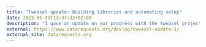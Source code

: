 ```yaml
---
title: "Tweasel update: Building libraries and automating setup"
date: 2023-05-31T13:37:32+02:00
description: "I gave an update on our progress with the tweasel project. We have released first versions of our libraries and tools for instrumenting and analyzing mobile apps and their traffic. We have worked on automating the installation of dependencies and device setup. We have launched our documentation website for tracking endpoints and their data. We have also given a talk at the FireShonks event and a presentation to the EDPB tech advisory board."
external: https://www.datarequests.org/devlog/tweasel-update-1/
external_site: datarequests.org
---
```

